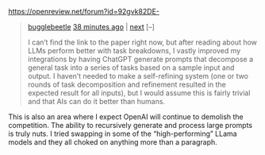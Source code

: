 https://openreview.net/forum?id=92gvk82DE-

> [bugglebeetle](https://news.ycombinator.com/user?id=bugglebeetle) [38 minutes ago](https://news.ycombinator.com/item?id=35507089) | [next](https://news.ycombinator.com/item?id=35506472#35506900) [–]
> 
> I can’t find the link to the paper right now, but after reading about how LLMs perform better with task breakdowns, I vastly improved my integrations by having ChatGPT generate prompts that decompose a general task into a series of tasks based on a sample input and output. I haven’t needed to make a self-refining system (one or two rounds of task decomposition and refinement resulted in the expected result for all inputs), but I would assume this is fairly trivial and that AIs can do it better than humans.
>
   This is also an area where I expect OpenAI will continue to demolish the competition. The ability to recursively generate and process large prompts is truly nuts. I tried swapping in some of the “high-performing” LLama models and they all choked on anything more than a paragraph.